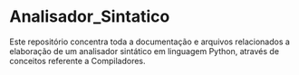 # Analisador_Sintatico
Este repositório concentra toda a documentação e arquivos relacionados a elaboração de um analisador sintático em linguagem Python, através de conceitos referente a Compiladores.
